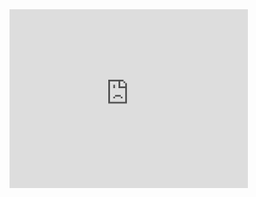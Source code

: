 <iframe width="420" height="315" src="https://www.youtube.com/watch?v=ciPy2Ac-Hbc#t=30s" frameborder="0" allowfullscreen></iframe>
